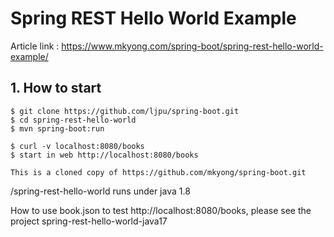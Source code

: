 # Spring REST Hello World Example

Article link : https://www.mkyong.com/spring-boot/spring-rest-hello-world-example/

## 1. How to start
```
$ git clone https://github.com/ljpu/spring-boot.git
$ cd spring-rest-hello-world
$ mvn spring-boot:run

$ curl -v localhost:8080/books 
$ start in web http://localhost:8080/books

This is a cloned copy of https://github.com/mkyong/spring-boot.git
```

/spring-rest-hello-world runs under java 1.8

How to use book.json to test http://localhost:8080/books, please 
see the project spring-rest-hello-world-java17
